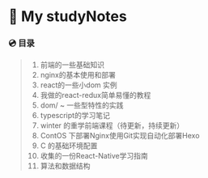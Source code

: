 #  :notebook: ​My studyNotes

### :cd: ​目录




>1. 前端的一些基础知识
>2. nginx的基本使用和部署
>3. react的一些小dom 实例
>4. 我做的react-redux简单易懂的教程
>5. dom/ ~  一些型特性的实践
>6. typescript的学习笔记
>7. winter 的重学前端课程（待更新，持续更新）
>8. ContOS 下部署Nginx使用Git实现自动化部署Hexo
>9. C 的基础环境配置
>10. 收集的一份React-Native学习指南
>11. 算法和数据结构

